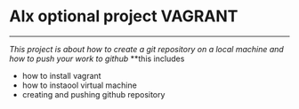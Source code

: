 # Alx optional project VAGRANT
---
_This project is about how to create a git repository on a local machine and how to push your work to github_
**this includes 
* how to install vagrant
* how to instaool virtual machine
* creating and pushing github repository
